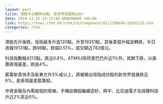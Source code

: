 ```yaml
---
layout: post
title: 港股半日轉跌98點　新世界發展跌近6%
date: 2024-11-25 12:15:00.000000000 +08:00
link: https://news.rthk.hk/rthk/ch/component/k2/1780698-20241125.htm
categories: rthk
---
```


港股先升後跌，恒指最多升逾120點，升至19351點，其後蒸發升幅並轉跌，半日收報19131點，跌98點，跌幅0.51%，成交額近782億元。

科技指數報4213點，跌近0.8%。ATMXJ除阿里巴巴升近1%外，其餘下跌，以美團表現最差，跌逾4%。

藍籌新貴快手及新東方升3%或以上，將被踢出恒指成份股的新世界發展跌近6%，是表現最差藍籌股。

中資金融及內需股個別發展。手機設備股繼續造好，舜宇、比亞迪電子及瑞聲科技升近2%至近6%。
